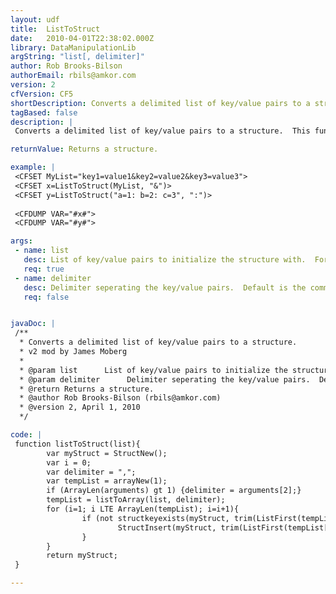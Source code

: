 ```yaml
---
layout: udf
title:  ListToStruct
date:   2010-04-01T22:38:02.000Z
library: DataManipulationLib
argString: "list[, delimiter]"
author: Rob Brooks-Bilson
authorEmail: rbils@amkor.com
version: 2
cfVersion: CF5
shortDescription: Converts a delimited list of key/value pairs to a structure.
tagBased: false
description: |
 Converts a delimited list of key/value pairs to a structure.  This function gives you the equivalent of StructNew() with constructor support.

returnValue: Returns a structure.

example: |
 <CFSET MyList="key1=value1&key2=value2&key3=value3">
 <CFSET x=ListToStruct(MyList, "&")>
 <CFSET y=ListToStruct("a=1: b=2: c=3", ":")>
 
 <CFDUMP VAR="#x#">
 <CFDUMP VAR="#y#">

args:
 - name: list
   desc: List of key/value pairs to initialize the structure with.  Format follows key=value.
   req: true
 - name: delimiter
   desc: Delimiter seperating the key/value pairs.  Default is the comma.
   req: false


javaDoc: |
 /**
  * Converts a delimited list of key/value pairs to a structure.
  * v2 mod by James Moberg
  * 
  * @param list      List of key/value pairs to initialize the structure with.  Format follows key=value. (Required)
  * @param delimiter      Delimiter seperating the key/value pairs.  Default is the comma. (Optional)
  * @return Returns a structure. 
  * @author Rob Brooks-Bilson (rbils@amkor.com) 
  * @version 2, April 1, 2010 
  */

code: |
 function listToStruct(list){
        var myStruct = StructNew();
        var i = 0;
        var delimiter = ",";
        var tempList = arrayNew(1);
        if (ArrayLen(arguments) gt 1) {delimiter = arguments[2];}
        tempList = listToArray(list, delimiter);
        for (i=1; i LTE ArrayLen(tempList); i=i+1){
                if (not structkeyexists(myStruct, trim(ListFirst(tempList[i], "=")))) {
                        StructInsert(myStruct, trim(ListFirst(tempList[i], "=")), trim(ListLast(tempList[i], "=")));
                }
        }
        return myStruct;
 }

---
```


